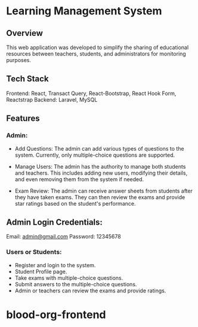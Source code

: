 # Learning Management System

## Overview

This web application was developed to simplify the sharing of educational resources between teachers, students, and administrators for monitoring purposes.

## Tech Stack

Frontend: React, Transact Query, React-Bootstrap, React Hook Form, Reactstrap
Backend: Laravel, MySQL

## Features

### Admin:

- Add Questions: The admin can add various types of questions to the system. Currently, only multiple-choice questions are supported.

- Manage Users: The admin has the authority to manage both students and teachers. This includes adding new users, modifying their details, and even removing them from the system if needed.

- Exam Review: The admin can receive answer sheets from students after they have taken exams. They can then review the exams and provide star ratings based on the student's performance.

## Admin Login Credentials:
Email: admin@gmail.com
Password: 12345678

### Users or Students:

- Register and login to the system.
- Student Profile page.
- Take exams with multiple-choice questions.
- Submit answers to the multiple-choice questions.
- Admin or teachers can review the exams and provide ratings.

# blood-org-frontend
